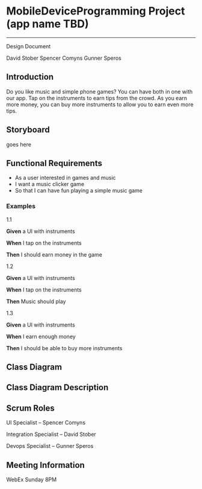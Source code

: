 # MobileDeviceProgramming Project (app name TBD)
---
Design Document

David Stober
Spencer Comyns
Gunner Speros

## Introduction

Do you like music and simple phone games? You can have both in one with our app. Tap on the instruments to earn tips from the crowd. As you earn more money, you can buy more instruments to allow you to earn even more tips.

## Storyboard
goes here

## Functional Requirements
- As a user interested in games and music
-	I want a music clicker game
- So that I can have fun playing a simple music game

### Examples
1.1

**Given** a UI with instruments

**When** I tap on the instruments

**Then** I should earn money in the game

1.2

**Given** a UI with instruments

**When** I tap on the instruments 

**Then** Music should play

1.3

**Given** a UI with instruments

**When** I earn enough money 

**Then** I should be able to buy more instruments 

## Class Diagram

## Class Diagram Description


## Scrum Roles
UI Specialist – Spencer Comyns  

Integration Specialist – David Stober  

Devops Specialist – Gunner Speros  




## Meeting Information
WebEx 
Sunday
8PM

